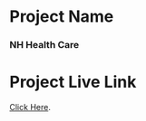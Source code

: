 # Project Name

### NH Health Care

# Project Live Link
 [Click Here](https://nh-health-care.netlify.app/).

